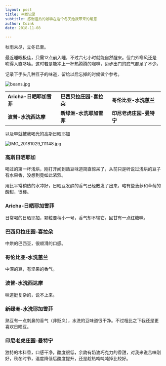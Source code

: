 ```yaml
---
layout: post
title: 冲煮记录
subtitle: 感谢温热的咖啡在这个冬天给我带来的暖意
author: Coink
date: 2018-11-08

---
```




秋雨未尽，立冬已至。

最近睡眠极佳，只需12点前入睡，不过六七小时就能自然醒来。但门外寒风还是吹得人直哆嗦。这时若是能冲上一杯热腾腾的咖啡，迈步出门的底气都足了不少。

记录下手头几种豆子的味道，留给以后忘掉的时候做个参考。



![beans.jpg](https://i.loli.net/2018/11/08/5be3a70f14dff.jpg)


|   |   |   |
| ------------ | ------------ | ------------ |
| **Aricha-日晒耶加雪菲** | **巴西贝拉庄园-喜拉朵** | **哥伦比亚-水洗蕙兰** |
| **波普-水洗西达摩** | **新绿洲-水洗耶加雪菲** | **印尼老虎庄园-曼特宁** |

以及早就被我喝光的高斯日晒耶加

![IMG_20181029_111148.jpg](https://i.loli.net/2018/11/08/5be3a8cbeee31.jpg)



### 高斯日晒耶加

喝过的第一杯浅烘，刚打开闻到熟豆味道简直惊呆了，从前只是听说过浅烘的豆子有水果香，没想到竟如此浓烈。

用比平常稍热的水冲好，日晒豆发酵的香气已经散发了出来，略有些菠萝和草莓的酸甜，很棒。



### Aricha-日晒耶加雪菲

日常喝的日晒耶加，颗粒要稍小一号，香气却不输它。回甘有一点红糖味。



### 巴西贝拉庄园-喜拉朵

中烘的巴西豆，很顺滑的口感。



### 哥伦比亚-水洗蕙兰

中深的豆，有坚果的香气。



### 波普-水洗西达摩

味道挺复杂的，说不上来。



### 新绿洲-水洗耶加雪菲

熟豆有一点刺鼻的香气（非贬义），水洗的豆味道很干净。不过相比之下我还是更喜欢日晒豆。



### 印尼老虎庄园-曼特宁

独特的木料香，口感干净，酸度很低，余韵有奶油巧克力的香甜，对我来说苦味刚好，秋冬时节，温度降低后酸度提升，还是趁热吨吨吨掉比较好。
